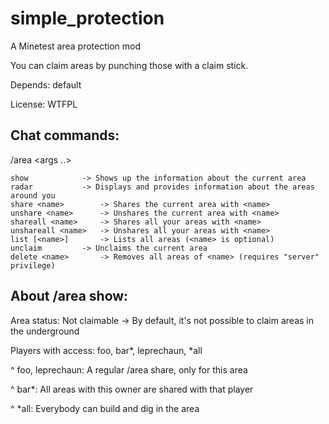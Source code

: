simple_protection
=================

A Minetest area protection mod

You can claim areas by punching those with a claim stick.

Depends: default

License: WTFPL

Chat commands:
--------------
/area &lt;args ..&gt;

	show			-> Shows up the information about the current area
	radar			-> Displays and provides information about the areas around you
	share <name>		-> Shares the current area with <name>
	unshare <name>		-> Unshares the current area with <name>
	shareall <name>		-> Shares all your areas with <name>
	unshareall <name>	-> Unshares all your areas with <name>
	list [<name>]		-> Lists all areas (<name> is optional)
	unclaim			-> Unclaims the current area
	delete <name>		-> Removes all areas of <name> (requires "server" privilege)

About /area show:
-----------------

Area status: Not claimable -> By default, it's not possible to claim areas in the underground


Players with access: foo, bar*, leprechaun, *all

^ foo, leprechaun: A regular /area share, only for this area

^ bar*: All areas with this owner are shared with that player

^ *all: Everybody can build and dig in the area
